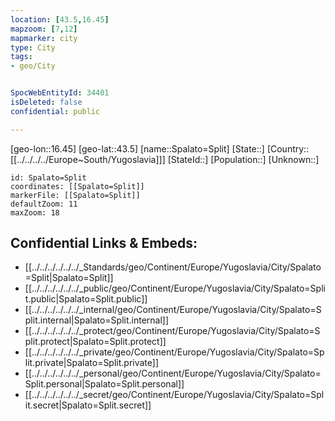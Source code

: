```yaml
---
location: [43.5,16.45]
mapzoom: [7,12] 
mapmarker: city 
type: City
tags:
- geo/City


SpocWebEntityId: 34401
isDeleted: false
confidential: public

---
```

[geo-lon::16.45]
[geo-lat::43.5]
[name::Spalato=Split]
[State::]
[Country::[[../../../../Europe~South/Yugoslavia]]]
[StateId::]
[Population::]
[Unknown::]


```leaflet
id: Spalato=Split
coordinates: [[Spalato=Split]]
markerFile: [[Spalato=Split]]
defaultZoom: 11 
maxZoom: 18
```


## Confidential Links & Embeds: 
- [[../../../../../../_Standards/geo/Continent/Europe/Yugoslavia/City/Spalato=Split|Spalato=Split]] 
- [[../../../../../../_public/geo/Continent/Europe/Yugoslavia/City/Spalato=Split.public|Spalato=Split.public]] 
- [[../../../../../../_internal/geo/Continent/Europe/Yugoslavia/City/Spalato=Split.internal|Spalato=Split.internal]] 
- [[../../../../../../_protect/geo/Continent/Europe/Yugoslavia/City/Spalato=Split.protect|Spalato=Split.protect]] 
- [[../../../../../../_private/geo/Continent/Europe/Yugoslavia/City/Spalato=Split.private|Spalato=Split.private]] 
- [[../../../../../../_personal/geo/Continent/Europe/Yugoslavia/City/Spalato=Split.personal|Spalato=Split.personal]] 
- [[../../../../../../_secret/geo/Continent/Europe/Yugoslavia/City/Spalato=Split.secret|Spalato=Split.secret]] 
